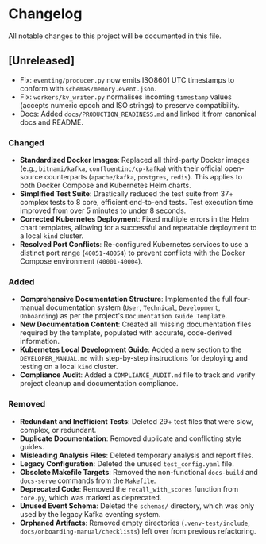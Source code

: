 # Changelog

All notable changes to this project will be documented in this file.

## [Unreleased]
- Fix: `eventing/producer.py` now emits ISO8601 UTC timestamps to conform with `schemas/memory.event.json`.
- Fix: `workers/kv_writer.py` normalises incoming `timestamp` values (accepts numeric epoch and ISO strings) to preserve compatibility.
- Docs: Added `docs/PRODUCTION_READINESS.md` and linked it from canonical docs and README.

### Changed
- **Standardized Docker Images**: Replaced all third-party Docker images (e.g., `bitnami/kafka`, `confluentinc/cp-kafka`) with their official open-source counterparts (`apache/kafka`, `postgres`, `redis`). This applies to both Docker Compose and Kubernetes Helm charts.
- **Simplified Test Suite**: Drastically reduced the test suite from 37+ complex tests to 8 core, efficient end-to-end tests. Test execution time improved from over 5 minutes to under 8 seconds.
- **Corrected Kubernetes Deployment**: Fixed multiple errors in the Helm chart templates, allowing for a successful and repeatable deployment to a local `kind` cluster.
- **Resolved Port Conflicts**: Re-configured Kubernetes services to use a distinct port range (`40051-40054`) to prevent conflicts with the Docker Compose environment (`40001-40004`).

### Added
- **Comprehensive Documentation Structure**: Implemented the full four-manual documentation system (`User`, `Technical`, `Development`, `Onboarding`) as per the project's `Documentation Guide Template`.
- **New Documentation Content**: Created all missing documentation files required by the template, populated with accurate, code-derived information.
- **Kubernetes Local Development Guide**: Added a new section to the `DEVELOPER_MANUAL.md` with step-by-step instructions for deploying and testing on a local `kind` cluster.
- **Compliance Audit**: Added a `COMPLIANCE_AUDIT.md` file to track and verify project cleanup and documentation compliance.

### Removed
- **Redundant and Inefficient Tests**: Deleted 29+ test files that were slow, complex, or redundant.
- **Duplicate Documentation**: Removed duplicate and conflicting style guides.
- **Misleading Analysis Files**: Deleted temporary analysis and report files.
- **Legacy Configuration**: Deleted the unused `test_config.yaml` file.
- **Obsolete Makefile Targets**: Removed the non-functional `docs-build` and `docs-serve` commands from the `Makefile`.
- **Deprecated Code**: Removed the `recall_with_scores` function from `core.py`, which was marked as deprecated.
- **Unused Event Schema**: Deleted the `schemas/` directory, which was only used by the legacy Kafka eventing system.
- **Orphaned Artifacts**: Removed empty directories (`.venv-test/include`, `docs/onboarding-manual/checklists`) left over from previous refactoring.
